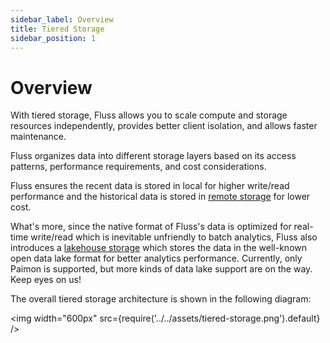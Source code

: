 ```yaml
---
sidebar_label: Overview
title: Tiered Storage
sidebar_position: 1
---
```


# Overview

With tiered storage, Fluss allows you to scale compute and storage resources independently, provides better client isolation, and
allows faster maintenance.

Fluss organizes data into different storage layers based on its access patterns, performance requirements, and cost considerations.

Fluss ensures the recent data is stored in local for higher write/read performance and the historical data is stored in [remote storage](remote-storage.md) for lower cost.

What's more, since the native format of Fluss's data is optimized for real-time write/read which is inevitable unfriendly to batch analytics, Fluss also introduces a [lakehouse storage](lakehouse-storage.md) which stores the data
in the well-known open data lake format for better analytics performance. Currently, only Paimon is supported, but more kinds of data lake support are on the way. Keep eyes on us!

The overall tiered storage architecture is shown in the following diagram:

<img width="600px" src={require('../../assets/tiered-storage.png').default} />
